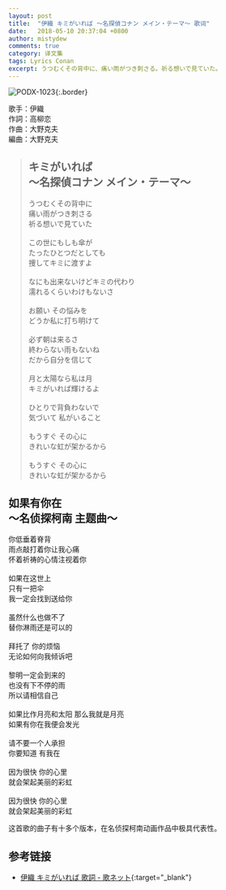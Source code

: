 ```yaml
---
layout: post
title:  "伊織 キミがいれば 〜名探偵コナン メイン・テーマ〜 歌词"
date:   2018-05-10 20:37:04 +0800
author: mistydew
comments: true
category: 译文集
tags: Lyrics Conan
excerpt: うつむくその背中に、痛い雨がつき刺さる。祈る想いで見ていた。
---
```

![PODX-1023](https://www.generasia.com/w/images/5/5b/IORI_KGI.jpg){:.border}

歌手：伊織<br>
作詞：高柳恋<br>
作曲：大野克夫<br>
編曲：大野克夫

<blockquote class="original">
  <h2>
    キミがいれば<br>
    〜名探偵コナン メイン・テーマ〜
  </h2>
  <p>
    うつむくその背中に<br>
    痛い雨がつき刺さる<br>
    祈る想いで見ていた<br>
    <br>
    この世にもしも傘が<br>
    たったひとつだとしても<br>
    捜してキミに渡すよ<br>
    <br>
    なにも出来ないけどキミの代わり<br>
    濡れるくらいわけもないさ<br>
    <br>
    お願い その悩みを<br>
    どうか私に打ち明けて<br>
    <br>
    必ず朝は来るさ<br>
    終わらない雨もないね<br>
    だから自分を信じて<br>
    <br>
    月と太陽なら私は月<br>
    キミがいれば輝けるよ<br>
    <br>
    ひとりで背負わないで<br>
    気づいて 私がいること<br>
    <br>
    もうすぐ その心に<br>
    きれいな虹が架かるから<br>
    <br>
    もうすぐ その心に<br>
    きれいな虹が架かるから
  </p>
</blockquote>

<div class="translation">
  <h2>
    如果有你在<br>
    ～名侦探柯南 主题曲～
  </h2>
  <p>
    你低垂着脊背<br>
    雨点敲打着你让我心痛<br>
    怀着祈祷的心情注视着你<br>
    <br>
    如果在这世上<br>
    只有一把伞<br>
    我一定会找到送给你<br>
    <br>
    虽然什么也做不了<br>
    替你淋雨还是可以的<br>
    <br>
    拜托了 你的烦恼<br>
    无论如何向我倾诉吧<br>
    <br>
    黎明一定会到来的<br>
    也没有下不停的雨<br>
    所以请相信自己<br>
    <br>
    如果比作月亮和太阳 那么我就是月亮<br>
    如果有你在我便会发光<br>
    <br>
    请不要一个人承担<br>
    你要知道 有我在<br>
    <br>
    因为很快 你的心里<br>
    就会架起美丽的彩虹<br>
    <br>
    因为很快 你的心里<br>
    就会架起美丽的彩虹
  </p>
</div>

这首歌的曲子有十多个版本，在名侦探柯南动画作品中极具代表性。

## 参考链接

* [伊織 キミがいれば 歌詞 - 歌ネット](https://www.uta-net.com/song/34909/){:target="_blank"}
